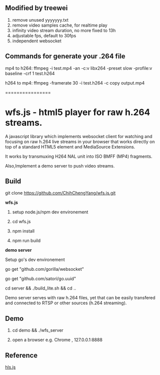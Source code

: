 ## Modified by treewei
1. remove unused yyyyyyy.txt
2. remove video samples cache, for realtime play
3. infinity video stream duration, no more fixed to 13h
4. adjustable fps, default to 30fps
5. independent websocket

## Commands for generate your .264 file
mp4 to h264: ffmpeg -i test.mp4 -an -c:v libx264 -preset slow -profile:v baseline -crf 1 test.h264

h264 to mp4: ffmpeg -framerate 30 -i test.h264 -c copy output.mp4

================


wfs.js - html5 player for raw h.264 streams. 
================
 
 A javascript library which implements websocket client for watching and focusing on raw h.264 live streams in your browser that works directly on top of a standard HTML5 element and MediaSource Extensions. 
 
 It works by transmuxing H264 NAL unit into ISO BMFF (MP4) fragments.

 Also,Implement a demo server to push video streams.   
 
##  Build
git clone https://github.com/ChihChengYang/wfs.js.git

**wfs.js**  

1. setup node.js/npm dev environement  

2. cd wfs.js  

3. npm install  

4. npm run build  

 
**demo server**  

Setup go's dev environement  

go get "github.com/gorilla/websocket"  
  
go get "github.com/satori/go.uuid"  

cd server && ./build_lite.sh && cd ..


Demo server serves with raw h.264 files,
yet that can be easily transfered and connected to RTSP or other sources (h.264 streaming).

##  Demo
1. cd demo && ./wfs_server

2. open a browser e.g. Chrome , 127.0.0.1:8888  

##  Reference

[hls.js](https://github.com/dailymotion/hls.js "hls.js")

